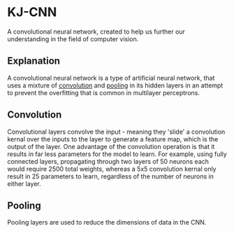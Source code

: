# KJ-CNN

A convolutional neural network, created to help us further our understanding in the field of computer vision.

## Explanation
A convolutional neural network is a type of artificial neural network, that uses a mixture of [convolution](#convolution) and [pooling](#pooling) in its hidden layers in an attempt to prevent the overfitting that is common in multilayer perceptrons.

## Convolution
Convolutional layers convolve the input - meaning they 'slide' a convolution kernal over the inputs to the layer to generate a feature map, which is the output of the layer. One advantage of the convolution operation is that it results in far less parameters for the model to learn. For example, using fully connected layers, propagating through two layers of 50 neurons each would require 2500 total weights, whereas a 5x5 convolution kernal only result in 25 parameters to learn, regardless of the number of neurons in either layer.

## Pooling
Pooling layers are used to reduce the dimensions of data in the CNN.